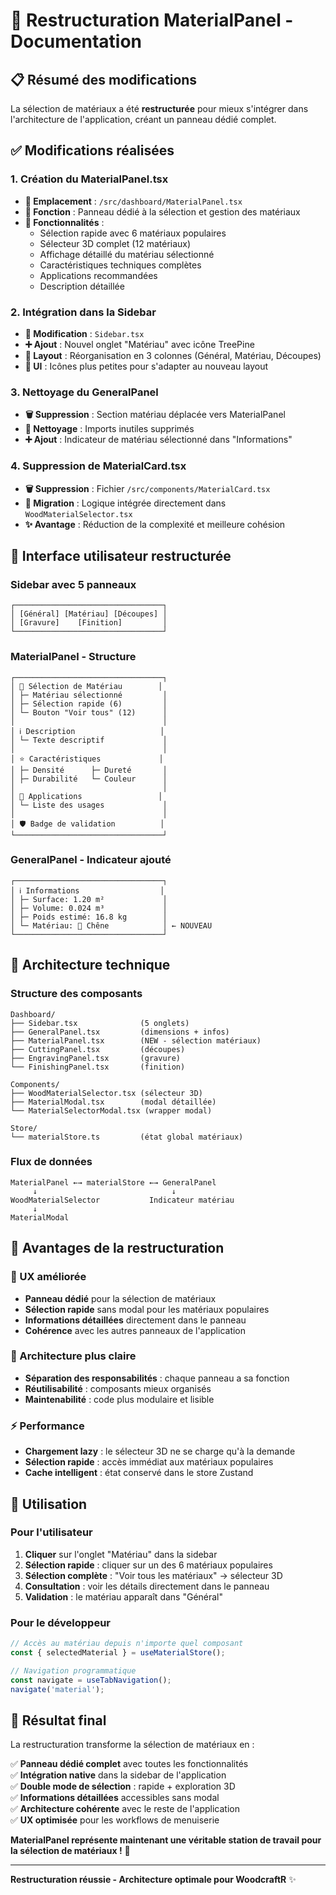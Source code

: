 # 🔄 Restructuration MaterialPanel - Documentation

## 📋 **Résumé des modifications**

La sélection de matériaux a été **restructurée** pour mieux s'intégrer dans l'architecture de l'application, créant un panneau dédié complet.

## ✅ **Modifications réalisées**

### **1. Création du MaterialPanel.tsx**
- **📁 Emplacement** : `/src/dashboard/MaterialPanel.tsx`
- **🎯 Fonction** : Panneau dédié à la sélection et gestion des matériaux
- **🔧 Fonctionnalités** :
  - Sélection rapide avec 6 matériaux populaires
  - Sélecteur 3D complet (12 matériaux)
  - Affichage détaillé du matériau sélectionné
  - Caractéristiques techniques complètes
  - Applications recommandées
  - Description détaillée

### **2. Intégration dans la Sidebar**
- **🔧 Modification** : `Sidebar.tsx` 
- **➕ Ajout** : Nouvel onglet "Matériau" avec icône TreePine
- **📐 Layout** : Réorganisation en 3 colonnes (Général, Matériau, Découpes)
- **🎨 UI** : Icônes plus petites pour s'adapter au nouveau layout

### **3. Nettoyage du GeneralPanel**
- **🗑️ Suppression** : Section matériau déplacée vers MaterialPanel
- **🧹 Nettoyage** : Imports inutiles supprimés
- **➕ Ajout** : Indicateur de matériau sélectionné dans "Informations"

### **4. Suppression de MaterialCard.tsx**
- **🗑️ Suppression** : Fichier `/src/components/MaterialCard.tsx`
- **🔄 Migration** : Logique intégrée directement dans `WoodMaterialSelector.tsx`
- **✨ Avantage** : Réduction de la complexité et meilleure cohésion

## 🎨 **Interface utilisateur restructurée**

### **Sidebar avec 5 panneaux**
```
┌─────────────────────────────────┐
│ [Général] [Matériau] [Découpes] │
│ [Gravure]    [Finition]         │
└─────────────────────────────────┘
```

### **MaterialPanel - Structure**
```
┌─────────────────────────────────┐
│ 🌲 Sélection de Matériau        │
│ ├─ Matériau sélectionné         │
│ ├─ Sélection rapide (6)         │
│ └─ Bouton "Voir tous" (12)      │
│                                 │
│ ℹ️ Description                   │
│ └─ Texte descriptif             │
│                                 │
│ ⭐ Caractéristiques             │
│ ├─ Densité      ├─ Dureté       │
│ ├─ Durabilité   └─ Couleur      │
│                                 │
│ 🔨 Applications                 │
│ └─ Liste des usages             │
│                                 │
│ 🛡️ Badge de validation          │
└─────────────────────────────────┘
```

### **GeneralPanel - Indicateur ajouté**
```
┌─────────────────────────────────┐
│ ℹ️ Informations                  │
│ ├─ Surface: 1.20 m²             │
│ ├─ Volume: 0.024 m³             │
│ ├─ Poids estimé: 16.8 kg        │
│ └─ Matériau: 🌲 Chêne            │ ← NOUVEAU
└─────────────────────────────────┘
```

## 🔧 **Architecture technique**

### **Structure des composants**
```
Dashboard/
├── Sidebar.tsx              (5 onglets)
├── GeneralPanel.tsx         (dimensions + infos)
├── MaterialPanel.tsx        (NEW - sélection matériaux)
├── CuttingPanel.tsx         (découpes)
├── EngravingPanel.tsx       (gravure)
└── FinishingPanel.tsx       (finition)

Components/
├── WoodMaterialSelector.tsx (sélecteur 3D)
├── MaterialModal.tsx        (modal détaillée)
└── MaterialSelectorModal.tsx (wrapper modal)

Store/
└── materialStore.ts         (état global matériaux)
```

### **Flux de données**
```
MaterialPanel ←→ materialStore ←→ GeneralPanel
     ↓                              ↓
WoodMaterialSelector           Indicateur matériau
     ↓
MaterialModal
```

## 🎯 **Avantages de la restructuration**

### **🎨 UX améliorée**
- **Panneau dédié** pour la sélection de matériaux
- **Sélection rapide** sans modal pour les matériaux populaires
- **Informations détaillées** directement dans le panneau
- **Cohérence** avec les autres panneaux de l'application

### **🔧 Architecture plus claire**
- **Séparation des responsabilités** : chaque panneau a sa fonction
- **Réutilisabilité** : composants mieux organisés
- **Maintenabilité** : code plus modulaire et lisible

### **⚡ Performance**
- **Chargement lazy** : le sélecteur 3D ne se charge qu'à la demande
- **Sélection rapide** : accès immédiat aux matériaux populaires
- **Cache intelligent** : état conservé dans le store Zustand

## 🚀 **Utilisation**

### **Pour l'utilisateur**
1. **Cliquer** sur l'onglet "Matériau" dans la sidebar
2. **Sélection rapide** : cliquer sur un des 6 matériaux populaires
3. **Sélection complète** : "Voir tous les matériaux" → sélecteur 3D
4. **Consultation** : voir les détails directement dans le panneau
5. **Validation** : le matériau apparaît dans "Général"

### **Pour le développeur**
```typescript
// Accès au matériau depuis n'importe quel composant
const { selectedMaterial } = useMaterialStore();

// Navigation programmatique
const navigate = useTabNavigation();
navigate('material');
```

## 🎉 **Résultat final**

La restructuration transforme la sélection de matériaux en :

✅ **Panneau dédié complet** avec toutes les fonctionnalités  
✅ **Intégration native** dans la sidebar de l'application  
✅ **Double mode de sélection** : rapide + exploration 3D  
✅ **Informations détaillées** accessibles sans modal  
✅ **Architecture cohérente** avec le reste de l'application  
✅ **UX optimisée** pour les workflows de menuiserie  

**MaterialPanel représente maintenant une véritable station de travail pour la sélection de matériaux !** 🌟

---

**Restructuration réussie - Architecture optimale pour WoodcraftR** ✨
